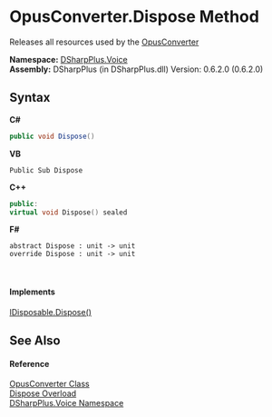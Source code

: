 # OpusConverter.Dispose Method 
 

Releases all resources used by the <a href="589d242d-7214-93e0-cabd-f73ae5c099bc">OpusConverter</a>

**Namespace:**&nbsp;<a href="721897d8-8fb1-1e49-ffd9-d615b59914fb">DSharpPlus.Voice</a><br />**Assembly:**&nbsp;DSharpPlus (in DSharpPlus.dll) Version: 0.6.2.0 (0.6.2.0)

## Syntax

**C#**<br />
``` C#
public void Dispose()
```

**VB**<br />
``` VB
Public Sub Dispose
```

**C++**<br />
``` C++
public:
virtual void Dispose() sealed
```

**F#**<br />
``` F#
abstract Dispose : unit -> unit 
override Dispose : unit -> unit 
```

<br />

#### Implements
<a href="http://msdn2.microsoft.com/en-us/library/es4s3w1d" target="_blank">IDisposable.Dispose()</a><br />

## See Also


#### Reference
<a href="589d242d-7214-93e0-cabd-f73ae5c099bc">OpusConverter Class</a><br /><a href="f9c8854a-6dcb-ee4f-1d0b-01c4cd584516">Dispose Overload</a><br /><a href="721897d8-8fb1-1e49-ffd9-d615b59914fb">DSharpPlus.Voice Namespace</a><br />